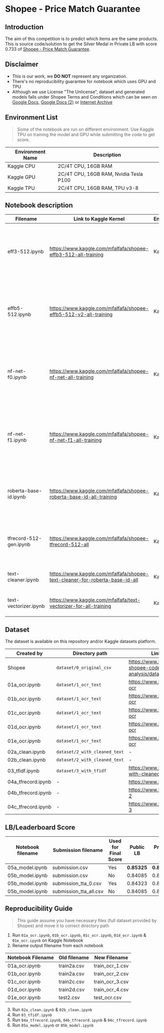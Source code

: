 # Shopee - Price Match Guarantee 

## Introduction
The aim of this competition is to predict which items are the same products. This is source code/solution to get the Silver Medal in Private LB with score 0.733 of [Shopee - Price Match Guarantee](https://www.kaggle.com/c/shopee-product-matching). 

## Disclaimer

* This is our work, we **DO NOT** represent any organization.
* There's no reproducibility guarantee for notebook which uses GPU and TPU
* Although we use License "The Unlicense", dataset and generated models falls under Shopee Terms and Conditions which can be seen on [Google Docs](https://docs.google.com/document/d/17mWGXdK8kW9wMxiAPWrn_1MnDtCRKxRdiSoz1u5RRDw), [Google Docs (2)](https://docs.google.com/document/d/13-ZxPKqHL0o5CG8YJSHjNe_cJUQnxjctCBRfu_S3sVc/) or [Internet Archive](https://web.archive.org/web/20200704093857/https://docs.google.com/document/d/17mWGXdK8kW9wMxiAPWrn_1MnDtCRKxRdiSoz1u5RRDw/edit)

## Environment List

> Some of the notebook are run on different environment. Use Kaggle TPU on training the model and GPU while submitting the code to get score.

| Environment Name | Description                            |
| ---------------- | -------------------------------------- |
| Kaggle CPU       | 2C/4T CPU, 16GB RAM                    |
| Kaggle GPU       | 2C/4T CPU, 16GB RAM, Nvidia Tesla P100 |
| Kaggle TPU       | 2C/4T CPU, 16GB RAM, TPU v3-8          |

## Notebook description


| Filename           | Link to Kaggle Kernel                                                                      | Environment | Description                                                                                             |
| ------------------ | ------------------------------------------------------------------------------------------ | ----------- | ------------------------------------------------------------------------------------------------------- |
| eff3-512.ipynb      | https://www.kaggle.com/mfalfafa/shopee-effb3-512-all-training         | Kaggle TPU  | Create multimodal model with EfficientNet B3 pretrained model and image size 512x512 pixel                                                                 |
| effb5-512.ipynb      | https://www.kaggle.com/mfalfafa/shopee-effb5-512-v2-all-training         | Kaggle TPU  | Create multimodal model with EfficientNet B5 pretrained model using image size 512x512 pixel with MLP                                                             |
| nf-net-f0.ipynb      | https://www.kaggle.com/mfalfafa/shopee-nf-net-all-training         | Kaggle TPU  | Create multimodal model with NFNet-F0 pretrained model using image size 512x512 pixel with MLP                                                             |
| nf-net-f1.ipynb      | https://www.kaggle.com/mfalfafa/shopee-nf-net-f1-all-training  | Kaggle TPU  | Create multimodal model with NFNet-F1 pretrained model using image size 512x512 pixel with MLP                                                            |
| roberta-base-id.ipynb      | https://www.kaggle.com/mfalfafa/shopee-roberta-base-id-all-training  | Kaggle TPU  | Create multimodal model with RoBERTa-Base-Id pretrained model with MLP                                                            |
| tfrecord-512-gen.ipynb      | https://www.kaggle.com/mfalfafa/shopee-tfrecord-512-all         | Kaggle CPU  | Generate TFRecord with image size 512x512 pixel for training Images                                                                              |
| text-cleaner.ipynb      | https://www.kaggle.com/mfalfafa/shopee-text-cleaner-for-roberta-base-id-all         | Kaggle CPU  | Text preprocessing for BERT model                                                                              |
| text-vectorizer.ipynb      | https://www.kaggle.com/mfalfafa/text-vectorizer-for-all-training         | Kaggle CPU  | Generate vectorized text for MLP model                                                                              |

## Dataset

The dataset is available on this repository and/or Kaggle datasets platform.

| Created by         | Directory path                | Link to Kaggle datasets                                                     |
| ------------------ | ----------------------------- | --------------------------------------------------------------------------- |
| Shopee             | `dataset/0_original_csv`      | https://www.kaggle.com/c/student-shopee-code-league-sentiment-analysis/data |
| 01a_ocr.ipynb      | `dataset/1_ocr_text`          | https://www.kaggle.com/ilosvigil/sc-21-ocr                                  |
| 01b_ocr.ipynb      | `dataset/1_ocr_text`          | https://www.kaggle.com/ilosvigil/sc-21-ocr                                  |
| 01c_ocr.ipynb      | `dataset/1_ocr_text`          | https://www.kaggle.com/ilosvigil/sc-21-ocr                                  |
| 01d_ocr.ipynb      | `dataset/1_ocr_text`          | https://www.kaggle.com/ilosvigil/sc-21-ocr                                  |
| 01e_ocr.ipynb      | `dataset/1_ocr_text`          | https://www.kaggle.com/ilosvigil/sc-21-ocr                                  |
| 02a_clean.ipynb    | `dataset/2_with_cleaned_text` | -                                                                           |
| 02b_clean.ipynb    | `dataset/2_with_cleaned_text` | -                                                                           |
| 03_tfidf.ipynb     | `dataset/3_with_tfidf`        | https://www.kaggle.com/ilosvigil/csv-with-cleaned-ocr-text                  |
| 04a_tfrecord.ipynb | -                             | https://www.kaggle.com/ilosvigil/tfrecords                                  |
| 04b_tfrecord.ipynb | -                             | https://www.kaggle.com/ilosvigil/tfrecords-2                                |
| 04c_tfrecord.ipynb | -                             | https://www.kaggle.com/ilosvigil/tfrecords-3                                |

## LB/Leaderboard Score

| Notebook filename | Submission filename    | Used for Final Score | Public LB   | Private LB  |
| ----------------- | ---------------------- | -------------------- | ----------- | ----------- |
| 05a_model.ipynb   | submission.csv         | Yes                  | **0.85325** | **0.84923** |
| 05b_model.ipynb   | submission.csv         | No                   | 0.84085     | 0.84339     |
| 05b_model.ipynb   | submission_tta_0.csv   | Yes                  | 0.84323     | 0.84244     |
| 05b_model.ipynb   | submission_tta_all.csv | No                   | 0.84085     | 0.84339     |

## Reproducibility Guide

> This guide assume you have necessary files (full dataset provided by Shopee) and move it to correct directory path

1. Run `01a_ocr.ipynb`, `01b_ocr.ipynb`, `01c_ocr.ipynb`, `01d_ocr.ipynb` & `01e_ocr.ipynb` on Kaggle Notebook
2. Rename output filename from each notebook

| Notebook Filename | Old filename | New Filename    |
| ----------------- | ------------ | --------------- |
| 01a_ocr.ipynb     | train2a.csv  | train_ocr_1.csv |
| 01b_ocr.ipynb     | train2a.csv  | train_ocr_2.csv |
| 01c_ocr.ipynb     | train2c.csv  | train_ocr_3.csv |
| 01d_ocr.ipynb     | train2d.csv  | train_ocr_4.csv |
| 01e_ocr.ipynb     | test2.csv    | test_ocr.csv    |

3. Run `02a_clean.ipynb` & `02b_clean.ipynb`
4. Run `03_tfidf.ipynb`
5. Run `04a_tfrecord.ipynb`, `04b_tfrecord.ipynb` & `04c_tfrecord.ipynb`
6. Run `05a_model.ipynb` or `05b_model.ipynb`
